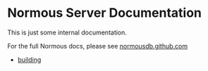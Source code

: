 Normous Server Documentation
============

This is just some internal documentation.

For the full Normous docs, please see [normousdb.github.com](http://normousdb.github.com/)

* [building](building.md)
